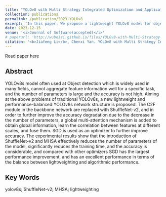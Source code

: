 ```yaml
---
title: "YOLOv8 with Multi Strategy Integrated Optimization and Application in Object Detection"
collection: publications
permalink: /publication/2023-YOLOv8
excerpt: 'In this paper, We propose a lightweight YOLOv8 model for object detection, which can balance detection accuracy.'
date: 2023-12-15
venue: '<i>Journal of Software(accepted)</i>'
# paperurl: 'http://wubeizi.github.io/files/YOLOv8-with-Multi-Strategy-Integrated-Optimization-and-Application-in-Object-Detection.pdf'
citation: '<b>Jiafeng Li</b>, Chenxi Yan. YOLOv8 with Multi Strategy Integrated Optimization and Application in Object Detection. <i>Journal of Software(accepted)</i>'
---
```


<a herf="http://wubeizi.github.io/files/YOLOv8-with-Multi-Strategy-Integrated-Optimization-and-Application-in-Object-Detection.pdf" traget="_blank">Read paper here</a>

Abstract
---
YOLOv8s model often used at Object detection which is widely used in many fields, cannot aggregate feature information well for a specific task, and the number of parameters is large and the accuracy is not high. Aiming at the above problems of traditional YOLOv8s, a new lightweight and performance-balanced YOLOv8s network structure is proposed. The C2F module in the backbone network are replaced with ShuffleNet-v2, and in order to further improve the accuracy degradation due to the decrease in the number of parameters, a global multi-attention mechanism is added to obtain global information, learn the correlation between features at different scales, and fuse them. SGD is used as an optimizer to further improve accuracy. The experimental results show that the introduction of ShuffleNet-v2 and MHSA effectively reduces the number of parameters of the model, significantly reduces the training time, and the accuracy is considerable, and compared with other optimizers SGD has the largest performance improvement, and has an excellent performance in terms of the balance between lightweighting and algorithmic performance.

Key Words
---
yolov8s; ShuffleNet-v2; MHSA; lightweighting

